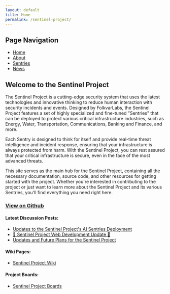 ```yaml
---
layout: default
title: Home
permalink: /sentinel-project/
---
```


## Page Navigation

- [Home](/sentinel-project/)
- [About](/sentinel-project/about/)
- [Sentries](/sentinel-project/sentries)
- [News](/sentinel-project/news)

## Welcome to the Sentinel Project

The Sentinel Project is a cutting-edge security system that uses the latest technologies and innovative thinking to reduce human interaction with security incidents and events. Designed by FolkvarLabs, the Sentinel Project features a set of highly specialized and fine-tuned "Sentries" that can be deployed to protect various critical infrastructure industries, such as Energy, Water, Transportation, Communications, Banking and Finance, and more.

Each Sentry is designed to think for itself and provide real-time threat intelligence and incident response, ensuring that your infrastructure is always protected from harm. With the Sentinel Project, you can rest assured that your critical infrastructure is secure, even in the face of the most advanced threats.

This site serves as the main hub for the Sentinel Project, containing all the necessary documentation, source code, and other resources for getting started with the project. Whether you're interested in contributing to the project or just want to learn more about the Sentinel Project and its various Sentries, you'll find everything you need right here.

### [View on Github](https://github.com/cywf/sentinel-project)

#### Latest Discussion Posts:

- [Updates to the Sentinel Project's AI Sentries Deployment](https://github.com/cywf/sentinel-project/discussions/14)
- [🚀 Sentinel Project Web Development Update 🚀](https://github.com/cywf/sentinel-project/discussions/13)
- [Updates and Future Plans for the Sentinel Project](https://github.com/cywf/sentinel-project/discussions/12)

#### Wiki Pages:

- [Sentinel Project Wiki](https://github.com/cywf/sentinel-project/wiki)

#### Project Boards:

- [Sentinel Project Boards](https://github.com/cywf/sentinel-project/projects?query=is%3Aopen)
